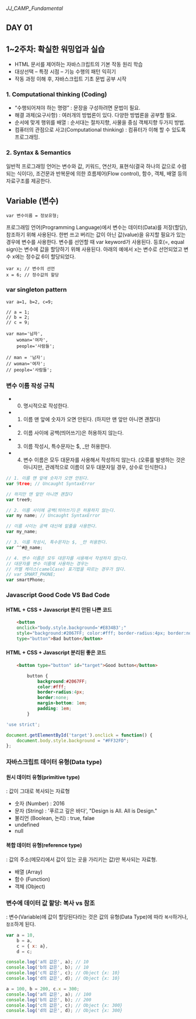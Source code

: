 ###### JJ_CAMP_Fundamental

## DAY 01

## 1~2주차: 확실한 워밍업과 실습
- HTML 문서를 제어하는 자바스크립트의 기본 작동 원리 학습
- 대상선택 – 특정 시점 – 기능 수행의 패턴 익히기
- 작동 과정 이해 후, 자바스크립트 기초 문법 공부 시작

### 1. Computational thinking (Coding)
- “수행되어져야 하는 명령” : 문장을 구성하려면 문법이 필요. 
- 해결 과제(요구사항) : 여러개의 방법론이 있다. 다양한 방법론을 공부할 필요.
- 순서에 맞게 행위를 배열 : 순서대는 절차지향, 사물을 중심 객체지향 두가지 방법. 
- 컴퓨터의 관점으로 사고(Computational thinking) : 컴퓨터가 이해 할 수 있도록 프로그래밍.

### 2. Syntax &amp; Semantics 
일반적 프로그래밍 언어는 변수와 값, 키워드, 연산자, 표현식(결국 하나의 값으로 수렴되는 식이다), 조건문과 반복문에 의한 흐름제어(Flow control), 함수, 객체, 배열 등의 자료구조를 제공한다.

## Variable (변수)

`var 변수이름 = 정보유형;`

프로그래밍 언어(Programming Language)에서 변수는 데이터(Data)를 저장(할당), 참조하기 위해 사용된다. 한번 쓰고 버리는 값이 아닌 값(value)을 유지할 필요가 있는 경우에 변수를 사용한다. 변수를 선언할 때 var keyword가 사용된다. 등호(=, equal sign)는 변수에 값을 할당하기 위해 사용된다. 아래의 예에서 x는 변수로 선언되었고 변수 x에는 정수값 6이 할당되었다.

```
var x; // 변수의 선언
x = 6; // 정수값의 할당
```

### var singleton pattern
```
var a=1, b=2, c=9;

// a = 1;
// b = 2;
// c = 9;

var man='남자', 
	woman='여자', 
	people='사람들';

// man = '남자';
// woman='여자';
// people='사람들';
```

### 변수 이름 작성 규칙
- 0. 명시적으로 작성한다.
- 1. 이름 맨 앞에 숫자가 오면 안된다. (하지만 맨 앞만 아니면 괜찮다)
- 2. 이름 사이에 공백(띄어쓰기)은 허용하지 않는다. 
- 3. 이름 작성시, 특수문자는 $, _만 허용한다.
- 4. 변수 이름은 모두 대문자를 사용해서 작성하지 않는다. 
	(오류를 발생하는 것은 아니지만, 관례적으로 이름이 모두 대문자일 경우, 상수로 인식한다.)

```javascript
// 1. 이름 맨 앞에 숫자가 오면 안된다. 
var 9tree; // Uncaught SyntaxError

// 하지만 맨 앞만 아니면 괜찮다
var tree9;

// 2. 이름 사이에 공백(띄어쓰기)은 허용하지 않는다. 
var my name; // Uncaught SyntaxError

// 이름 사이는 공백 대신에 밑줄을 사용한다.
var my_name;

// 3. 이름 작성시, 특수문자는 $, _만 허용한다.
var ^^#@_name;

// 4. 변수 이름은 모두 대문자를 사용해서 작성하지 않는다. 
// 대문자를 변수 이름에 사용하는 경우는
// 카멜 케이스(camelCase) 표기법을 따르는 경우가 많다.
// var SMART_PHONE;
var smartPhone;

```

### Javascript Good Code VS Bad Code
#### HTML + CSS + Javascript 분리 안된 나쁜 코드

```html
	<button 
	onclick="body.style.background='#E834B3';" 
	style="background:#2067FF; color:#fff; border-radius:4px; border:none;"
	type="button">Bad button</button>

```

#### HTML + CSS + Javascript 분리된 좋은 코드
```html
	<button type="button" id="target">Good button</button>
```

```css
		button {
			background:#2067FF; 
			color:#fff; 
			border-radius:4px; 
			border:none;
			margin-bottom: 1em;
			padding: 1em;
		}
```

```javascript
'use strict';

document.getElementById('target').onclick = function() {
	document.body.style.background = "#FF32FD";
};
```

### 자바스크립트 데이터 유형(Data type) 
#### 원시 데이터 유형(primitive type)
: 값이 그대로 복사되는 자료형

- 숫자 (Number) : 2016
- 문자 (String) : '푸르고 깊은 바다', "Design is All. All is Design."
- 불리언 (Boolean, 논리) : true, falae
- undefined
- null

#### 복합 데이터 유형(reference type)
: 값의 주소(메모리에서 값이 있는 곳을 가리키는 값)만 복사되는 자료형. 

- 배열 (Array)
- 함수 (Function)
- 객체 (Object)

### 변수에 데이터 값 할당: 복사 vs 참조
: 변수(Variable)에 값이 할당된다라는 것은 값의 유형(Data Type)에 따라 `복사`하거나, `참조`하게 된다.

```javascript
var a = 10, 
	b = a,
	c = { x: a},
	d = c;

console.log('a의 값은', a); // 10
console.log('b의 값은', b); // 10 
console.log('c의 값은', c); // Object {x: 10}
console.log('d의 값은', d); // Object {x: 10}

a = 100, b = 200, c.x = 300;
console.log('a의 값은', a); // 100
console.log('b의 값은', b); // 200
console.log('c의 값은', c); // Object {x: 300}
console.log('d의 값은', d); // Object {x: 300}
```